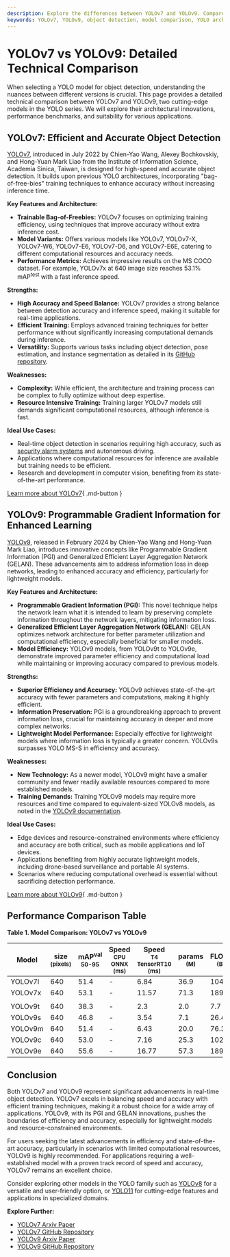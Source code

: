 ```yaml
---
description: Explore the differences between YOLOv7 and YOLOv9. Compare architecture, performance, and use cases to choose the best model for object detection.
keywords: YOLOv7, YOLOv9, object detection, model comparison, YOLO architecture, AI models, computer vision, machine learning, Ultralytics
---
```


# YOLOv7 vs YOLOv9: Detailed Technical Comparison

When selecting a YOLO model for object detection, understanding the nuances between different versions is crucial. This page provides a detailed technical comparison between YOLOv7 and YOLOv9, two cutting-edge models in the YOLO series. We will explore their architectural innovations, performance benchmarks, and suitability for various applications.

<script async src="https://cdn.jsdelivr.net/npm/chart.js"></script>
<script defer src="../../javascript/benchmark.js"></script>

<canvas id="modelComparisonChart" width="1024" height="400" active-models='["YOLOv7", "YOLOv9"]'></canvas>

## YOLOv7: Efficient and Accurate Object Detection

[YOLOv7](https://github.com/WongKinYiu/yolov7), introduced in July 2022 by Chien-Yao Wang, Alexey Bochkovskiy, and Hong-Yuan Mark Liao from the Institute of Information Science, Academia Sinica, Taiwan, is designed for high-speed and accurate object detection. It builds upon previous YOLO architectures, incorporating "bag-of-free-bies" training techniques to enhance accuracy without increasing inference time.

**Key Features and Architecture:**

- **Trainable Bag-of-Freebies:** YOLOv7 focuses on optimizing training efficiency, using techniques that improve accuracy without extra inference cost.
- **Model Variants:** Offers various models like YOLOv7, YOLOv7-X, YOLOv7-W6, YOLOv7-E6, YOLOv7-D6, and YOLOv7-E6E, catering to different computational resources and accuracy needs.
- **Performance Metrics:** Achieves impressive results on the MS COCO dataset. For example, YOLOv7x at 640 image size reaches 53.1% mAP<sup>test</sup> with a fast inference speed.

**Strengths:**

- **High Accuracy and Speed Balance:** YOLOv7 provides a strong balance between detection accuracy and inference speed, making it suitable for real-time applications.
- **Efficient Training:** Employs advanced training techniques for better performance without significantly increasing computational demands during inference.
- **Versatility:** Supports various tasks including object detection, pose estimation, and instance segmentation as detailed in its [GitHub repository](https://github.com/WongKinYiu/yolov7).

**Weaknesses:**

- **Complexity:** While efficient, the architecture and training process can be complex to fully optimize without deep expertise.
- **Resource Intensive Training:** Training larger YOLOv7 models still demands significant computational resources, although inference is fast.

**Ideal Use Cases:**

- Real-time object detection in scenarios requiring high accuracy, such as [security alarm systems](https://www.ultralytics.com/blog/security-alarm-system-projects-with-ultralytics-yolov8) and autonomous driving.
- Applications where computational resources for inference are available but training needs to be efficient.
- Research and development in computer vision, benefiting from its state-of-the-art performance.

[Learn more about YOLOv7](https://docs.ultralytics.com/models/yolov7/){ .md-button }

## YOLOv9: Programmable Gradient Information for Enhanced Learning

[YOLOv9](https://docs.ultralytics.com/models/yolov9/), released in February 2024 by Chien-Yao Wang and Hong-Yuan Mark Liao, introduces innovative concepts like Programmable Gradient Information (PGI) and Generalized Efficient Layer Aggregation Network (GELAN). These advancements aim to address information loss in deep networks, leading to enhanced accuracy and efficiency, particularly for lightweight models.

**Key Features and Architecture:**

- **Programmable Gradient Information (PGI):** This novel technique helps the network learn what it is intended to learn by preserving complete information throughout the network layers, mitigating information loss.
- **Generalized Efficient Layer Aggregation Network (GELAN):** GELAN optimizes network architecture for better parameter utilization and computational efficiency, especially beneficial for smaller models.
- **Model Efficiency:** YOLOv9 models, from YOLOv9t to YOLOv9e, demonstrate improved parameter efficiency and computational load while maintaining or improving accuracy compared to previous models.

**Strengths:**

- **Superior Efficiency and Accuracy:** YOLOv9 achieves state-of-the-art accuracy with fewer parameters and computations, making it highly efficient.
- **Information Preservation:** PGI is a groundbreaking approach to prevent information loss, crucial for maintaining accuracy in deeper and more complex networks.
- **Lightweight Model Performance:** Especially effective for lightweight models where information loss is typically a greater concern. YOLOv9s surpasses YOLO MS-S in efficiency and accuracy.

**Weaknesses:**

- **New Technology:** As a newer model, YOLOv9 might have a smaller community and fewer readily available resources compared to more established models.
- **Training Demands:** Training YOLOv9 models may require more resources and time compared to equivalent-sized YOLOv8 models, as noted in the [YOLOv9 documentation](https://docs.ultralytics.com/models/yolov9/).

**Ideal Use Cases:**

- Edge devices and resource-constrained environments where efficiency and accuracy are both critical, such as mobile applications and IoT devices.
- Applications benefiting from highly accurate lightweight models, including drone-based surveillance and portable AI systems.
- Scenarios where reducing computational overhead is essential without sacrificing detection performance.

[Learn more about YOLOv9](https://docs.ultralytics.com/models/yolov9/){ .md-button }

## Performance Comparison Table

**Table 1. Model Comparison: YOLOv7 vs YOLOv9**

| Model   | size<br><sup>(pixels) | mAP<sup>val<br>50-95 | Speed<br><sup>CPU ONNX<br>(ms) | Speed<br><sup>T4 TensorRT10<br>(ms) | params<br><sup>(M) | FLOPs<br><sup>(B) |
| ------- | --------------------- | -------------------- | ------------------------------ | ----------------------------------- | ------------------ | ----------------- |
| YOLOv7l | 640                   | 51.4                 | -                              | 6.84                                | 36.9               | 104.7             |
| YOLOv7x | 640                   | 53.1                 | -                              | 11.57                               | 71.3               | 189.9             |
|         |                       |                      |                                |                                     |                    |                   |
| YOLOv9t | 640                   | 38.3                 | -                              | 2.3                                 | 2.0                | 7.7               |
| YOLOv9s | 640                   | 46.8                 | -                              | 3.54                                | 7.1                | 26.4              |
| YOLOv9m | 640                   | 51.4                 | -                              | 6.43                                | 20.0               | 76.3              |
| YOLOv9c | 640                   | 53.0                 | -                              | 7.16                                | 25.3               | 102.1             |
| YOLOv9e | 640                   | 55.6                 | -                              | 16.77                               | 57.3               | 189.0             |

## Conclusion

Both YOLOv7 and YOLOv9 represent significant advancements in real-time object detection. YOLOv7 excels in balancing speed and accuracy with efficient training techniques, making it a robust choice for a wide array of applications. YOLOv9, with its PGI and GELAN innovations, pushes the boundaries of efficiency and accuracy, especially for lightweight models and resource-constrained environments.

For users seeking the latest advancements in efficiency and state-of-the-art accuracy, particularly in scenarios with limited computational resources, YOLOv9 is highly recommended. For applications requiring a well-established model with a proven track record of speed and accuracy, YOLOv7 remains an excellent choice.

Consider exploring other models in the YOLO family such as [YOLOv8](https://docs.ultralytics.com/models/yolov8/) for a versatile and user-friendly option, or [YOLO11](https://docs.ultralytics.com/models/yolo11/) for cutting-edge features and applications in specialized domains.

**Explore Further:**

- [YOLOv7 Arxiv Paper](https://arxiv.org/abs/2207.02696)
- [YOLOv7 GitHub Repository](https://github.com/WongKinYiu/yolov7)
- [YOLOv9 Arxiv Paper](https://arxiv.org/abs/2402.13616)
- [YOLOv9 GitHub Repository](https://github.com/WongKinYiu/yolov9)
